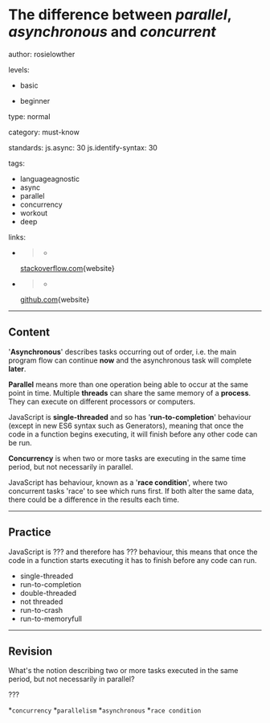 # The difference between _parallel_, _asynchronous_ and _concurrent_
author: rosielowther

levels:

  - basic

  - beginner

type: normal

category: must-know

standards:
  js.async: 30
  js.identify-syntax: 30

tags:

  - languageagnostic
  - async
  - parallel
  - concurrency
  - workout
  - deep

links:

  - >-
    [stackoverflow.com](http://stackoverflow.com/questions/1050222/concurrency-vs-parallelism-what-is-the-difference#1050257){website}

  - >-
    [github.com](https://github.com/getify/You-Dont-Know-JS/blob/master/async%20&%20performance/ch1.md){website}

---
## Content

'**Asynchronous**' describes tasks occurring out of order, i.e. the main program flow can continue **now** and the asynchronous task will complete **later**.

**Parallel** means more than one operation being able to occur at the same point in time. Multiple **threads** can share the same memory of a **process**. They can execute on different processors or computers.

JavaScript is **single-threaded** and so has '**run-to-completion**' behaviour (except in new ES6 syntax such as Generators), meaning that once the code in a function begins executing, it will finish before any other code can be run.

**Concurrency** is when two or more tasks are executing in the same time period, but not necessarily in parallel.

JavaScript has behaviour, known as a '**race condition**', where two concurrent tasks 'race' to see which runs first. If both alter the same data, there could be a difference in the results each time.

---
## Practice

JavaScript is ??? and therefore has ??? behaviour, this means that once the code in a function starts executing it has to finish before any code can run.

* single-threaded
* run-to-completion
* double-threaded
* not threaded
* run-to-crash
* run-to-memoryfull

---
## Revision

What's the notion describing two or more tasks executed in the same period, but not necessarily in parallel?

???

*`concurrency`
*`parallelism`
*`asynchronous`
*`race condition`

